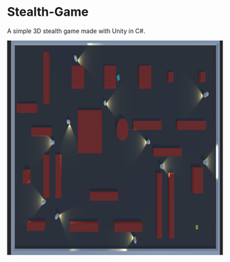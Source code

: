 # Stealth-Game
A simple 3D stealth game made with Unity in C#.

<a href="https://github.com/nimikro/Stealth-Game/blob/main/Screenshot.png"><img src="https://github.com/nimikro/Stealth-Game/blob/main/Screenshot.png" width="1000" height="500"/></a>
